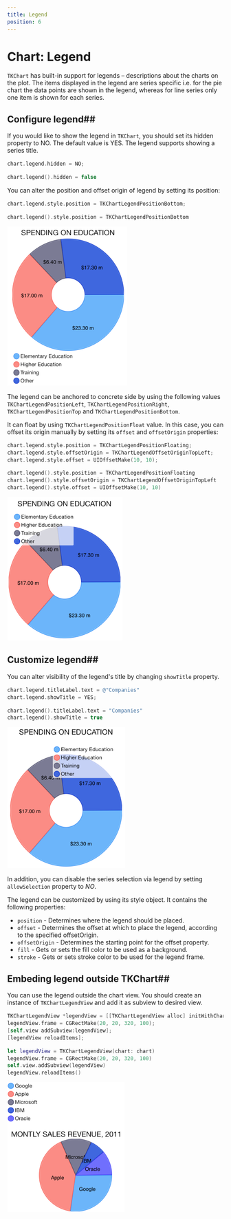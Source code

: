 ```yaml
---
title: Legend
position: 6
---
```


# Chart: Legend

<code>TKChart</code> has built-in support for legends – descriptions about the charts on the plot. The items displayed in the legend are series specific i.e. for the pie chart the data points are shown in the legend, whereas for line series only one item is shown for each series.

## Configure legend##

If you would like to show the legend in <code>TKChart</code>, you should set its hidden property to NO. The default value is YES. The legend supports showing a series title.

```Objective-C
chart.legend.hidden = NO;
```
```Swift
chart.legend().hidden = false
```

You can alter the position and offset origin of legend by setting its position:

```Objective-C
chart.legend.style.position = TKChartLegendPositionBottom;
```
```Swift
chart.legend().style.position = TKChartLegendPositionBottom
```

<img src="../images/chart-legend001.png"/>

The legend can be anchored to concrete side by using the following values <code>TKChartLegendPositionLeft</code>, <code>TKChartLegendPositionRight</code>, <code>TKChartLegendPositionTop</code> and <code>TKChartLegendPositionBottom</code>.

It can float by using <code>TKChartLegendPositionFloat</code> value. In this case, you can offset its origin manually by setting its <code>offset</code> and <code>offsetOrigin</code> properties:

```Objective-C
chart.legend.style.position = TKChartLegendPositionFloating;
chart.legend.style.offsetOrigin = TKChartLegendOffsetOriginTopLeft;
chart.legend.style.offset = UIOffsetMake(10, 10);
```
```Swift
chart.legend().style.position = TKChartLegendPositionFloating
chart.legend().style.offsetOrigin = TKChartLegendOffsetOriginTopLeft
chart.legend().style.offset = UIOffsetMake(10, 10)
```

<img src="../images/chart-legend002.png"/>

## Customize legend##

You can alter visibility of the legend's title by changing <code>showTitle</code> property.

```Objective-C
chart.legend.titleLabel.text = @"Companies"
chart.legend.showTitle = YES;
```
```Swift
chart.legend().titleLabel.text = "Companies"
chart.legend().showTitle = true
```

<img src="../images/chart-legend003.png"/>

In addition, you can disable the series selection via legend by setting <code>allowSelection</code> property to *NO*.

The legend can be customized by using its style object. It contains the following properties:

- <code>position</code> - Determines where the legend should be placed.
- <code>offset</code> - Determines the offset at which to place the legend, according to the specified offsetOrigin.
- <code>offsetOrigin</code> - Determines the starting point for the offset property.
- <code>fill</code> - Gets or sets the fill color to be used as a background.
- <code>stroke</code> -  Gets or sets stroke color to be used for the legend frame.

## Embeding legend outside TKChart##

You can use the legend outside the chart view. You should create an instance of <code>TKChartLegendView</code> and add it as subview to desired view.

```Objective-C
TKChartLegendView *legendView = [[TKChartLegendView alloc] initWithChart:chart];
legendView.frame = CGRectMake(20, 20, 320, 100);
[self.view addSubview:legendView];
[legendView reloadItems];
```
```Swift
let legendView = TKChartLegendView(chart: chart)
legendView.frame = CGRectMake(20, 20, 320, 100)
self.view.addSubview(legendView)
legendView.reloadItems()
```

<img src="../images/chart-legend004.png"/>
